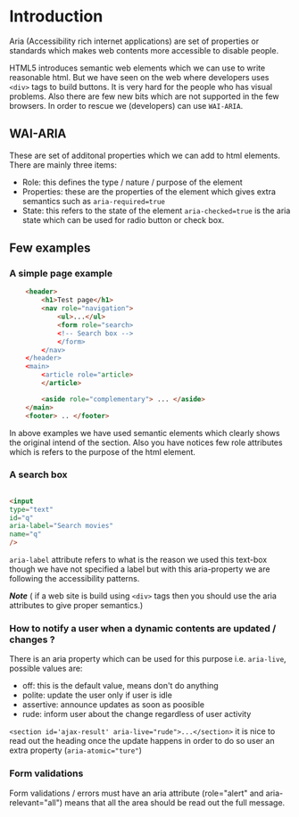 # Introduction

Aria (Accessibility rich internet applications) are set of properties or standards which makes web contents more accessible to disable people.

HTML5 introduces semantic web elements which we can use to write reasonable html. But we have seen on the web where developers uses `<div>` tags to build buttons. It is very hard for the people who has visual problems. Also there are few new bits which are not supported in the few browsers. In order to rescue we (developers) can use `WAI-ARIA`.

## WAI-ARIA

These are set of additonal properties which we can add to html elements. There are mainly three items:

- Role: this defines the type / nature / purpose of the element
- Properties: these are the properties of the element which gives extra semantics such as `aria-required=true`
- State: this refers to the state of the element `aria-checked=true` is the aria state which can be used for radio button or check box.

## Few examples

### A simple page example

```html
    <header>
        <h1>Test page</h1>
        <nav role="navigation">
            <ul>...</ul>
            <form role="search>
            <!-- Search box -->
            </form>
        </nav>
    </header>
    <main>
        <article role="article>
        </article>

        <aside role="complementary"> ... </aside>
    </main>
    <footer> .. </footer>
```

In above examples we have used semantic elements which clearly shows the original intend of the section. Also you have notices few role attributes which is refers to the purpose of the html element.

### A search box

``` html

<input 
type="text"
id="q"
aria-label="Search movies"
name="q"
/>
```

`aria-label` attribute refers to what is the reason we used this text-box though we have not specified a label but with this aria-property we are following the accessibility patterns.

***Note*** ( if a web site is build using `<div>` tags then you should use the aria attributes to give proper semantics.)

### How to notify a user when a dynamic contents are updated / changes ?

There is an aria property which can be used for this purpose i.e. `aria-live`, possible values are:

- off: this is the default value, means don't do anything
- polite: update the user only if user is idle
- assertive: announce updates as soon as poosible
- rude: inform user about the change regardless of user activity

`<section id='ajax-result' aria-live="rude">...</section>` it is nice to read out the heading once the update happens in order to do so user an extra property (`aria-atomic="ture"`)

### Form validations

Form validations / errors must have an aria attribute (role="alert" and aria-relevant="all") means that all the area should be read out the full message.
